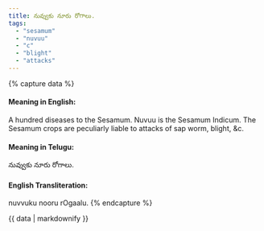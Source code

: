 ```yaml
---
title: నువ్వుకు నూరు రోగాలు.
tags:
  - "sesamum"
  - "nuvuu"
  - "c"
  - "blight"
  - "attacks"
---
```


{% capture data %}
#### Meaning in English:
A hundred diseases to the Sesamum.
Nuvuu is the Sesamum Indicum. The Sesamum crops are peculiarly liable to attacks of sap worm, blight, &c.

#### Meaning in Telugu:
నువ్వుకు నూరు రోగాలు.

#### English Transliteration:
nuvvuku nooru rOgaalu.
{% endcapture %}

{{ data | markdownify }}

